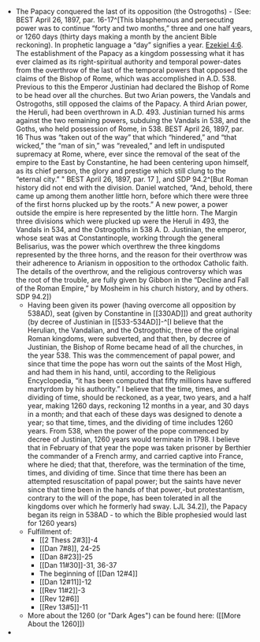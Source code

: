 - The Papacy conquered the last of its opposition (the Ostrogoths) - (See: BEST April 26, 1897, par. 16-17^[This blasphemous and persecuting power was to continue “forty and two months,” three and one half years, or 1260 days (thirty days making a month by the ancient Bible reckoning). In prophetic language a “day” signifies a year. [Ezekiel 4:6](1965.41905). The establishment of the Papacy as a kingdom possessing what it has ever claimed as its right-spiritual authority and temporal power-dates from the overthrow of the last of the temporal powers that opposed the claims of the Bishop of Rome, which was accomplished in A.D. 538. Previous to this the Emperor Justinian had declared the Bishop of Rome to be head over all the churches. But two Arian powers, the Vandals and Ostrogoths, still opposed the claims of the Papacy. A third Arian power, the Heruli, had been overthrown in A.D. 493. Justinian turned his arms against the two remaining powers, subduing the Vandals in 538, and the Goths, who held possession of Rome, in 538. BEST April 26, 1897, par. 16
  Thus was “taken out of the way” that which “hindered,” and “that wicked,” the “man of sin,” was “revealed,” and left in undisputed supremacy at Rome, where, ever since the removal of the seat of the empire to the East by Constantine, he had been centering upon himself, as its chief person, the glory and prestige which still clung to the “eternal city.” " BEST April 26, 1897, par. 17 ], and SDP 94.2^[But Roman history did not end with the division. Daniel watched, “And, behold, there came up among them another little horn, before which there were three of the first horns plucked up by the roots.” A new power, a power outside the empire is here represented by the little horn. The Margin three divisions which were plucked up were the Heruli in 493, the Vandals in 534, and the Ostrogoths in 538 A. D. Justinian, the emperor, whose seat was at Constantinople, working through the general Belisarius, was the power which overthrew the three kingdoms represented by the three horns, and the reason for their overthrow was their adherence to Arianism in opposition to the orthodox Catholic faith. The details of the overthrow, and the religious controversy which was the root of the trouble, are fully given by Gibbon in the “Decline and Fall of the Roman Empire,” by Mosheim in his church history, and by others. SDP 94.2])
  - Having been given its power (having overcome all opposition by 538AD), seat (given by Constantine in [[330AD]]) and great authority (by decree of Justinian in [[533-534AD]]-^[I believe that the Herulian, the Vandalian, and the Ostrogothic, three of the original Roman kingdoms, were subverted, and that then, by decree of Justinian, the Bishop of Rome became head of all the churches, in the year 538. This was the commencement of papal power, and since that time the pope has worn out the saints of the Most High, and had them in his hand, until, according to the Religious Encyclopedia, “it has been computed that fifty millions have suffered martyrdom by his authority.” I believe that the time, times, and dividing of time, should be reckoned, as a year, two years, and a half year, making 1260 days, reckoning 12 months in a year, and 30 days in a month; and that each of these days was designed to denote a year; so that time, times, and the dividing of time includes 1260 years. From 538, when the power of the pope commenced by decree of Justinian, 1260 years would terminate in 1798. I believe that in February of that year the pope was taken prisoner by Berthier the commander of a French army, and carried captive into France, where he died; that that, therefore, was the termination of the time, times, and dividing of time. Since that time there has been an attempted resuscitation of papal power; but the saints have never since that time been in the hands of that power,-but protestantism, contrary to the will of the pope, has been tolerated in all the kingdoms over which he formerly had sway. LJL 34.2]), the Papacy began its reign in 538AD - to which the Bible prophesied would last for 1260 years)
  - Fulfillment of:
	  - [[2 Thess 2#3]]-4
	  - [[Dan 7#8]], 24-25
	  - [[Dan 8#23]]-25
	  - [[Dan 11#30]]-31, 36-37
	  - The beginning of [[Dan 12#4]]
	  - [[Dan 12#11]]-12
	  - [[Rev 11#2]]-3
	  - [[Rev 12#6]]
	  - [[Rev 13#5]]-11
  - More about the 1260 (or "Dark Ages") can be found here: ([[More About the 1260]])
- 